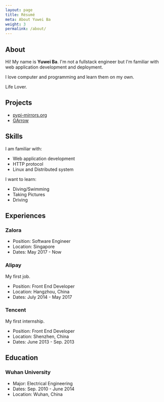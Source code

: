 ```yaml
---
layout: page
title: Résumé
meta: About Yuwei Ba
weight: 3
permalink: /about/
---
```


## About

Hi! My name is **Yuwei Ba**. I'm not a fullstack engineer but I'm familiar with web application development and deployment.

I love computer and programming and learn them on my own.

Life Lover.

## Projects

* [pypi-mirrors.org](https://pypi-mirrors.org)
* [GArrow](https://github.com/garrow)


## Skills
I am familiar with:

* Web application development
* HTTP protocol
* Linux and Distributed system


I want to learn:

* Diving/Swimming
* Taking Pictures
* Driving

## Experiences

### Zalora

* Position: Software Engineer
* Location: Singapore
* Dates: May 2017 - Now

### Alipay

My first job.

* Position: Front End Developer
* Location: Hangzhou, China
* Dates: July 2014 - May 2017

### Tencent

My first internship.

* Position: Front End Developer
* Location: Shenzhen, China
* Dates: June 2013 - Sep. 2013

## Education

### Wuhan University

* Major: Electrical Engineering
* Dates: Sep. 2010 - June 2014
* Location: Wuhan, China
